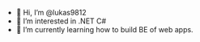 - 👋 Hi, I’m @lukas9812
- 👀 I’m interested in .NET C#
- 🌱 I’m currently learning how to build BE of web apps.

<!---
lukas9812/lukas9812 is a ✨ special ✨ repository because its `README.md` (this file) appears on your GitHub profile.
You can click the Preview link to take a look at your changes.
--->
